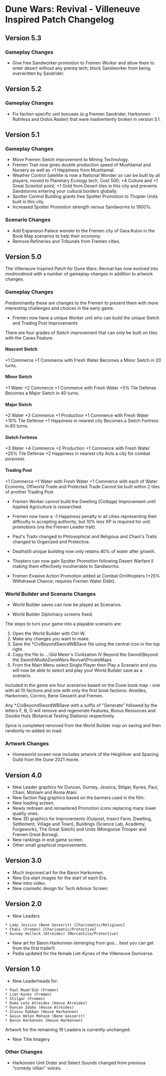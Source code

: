 # Dune Wars: Revival - Villeneuve Inspired Patch Changelog

## Version 5.3

### Gameplay Changes

* Give free Sandworker promotion to Fremen Worker and allow them to enter desert without any prereq tech; block Sandworker from being overwritten by Sandrider.

## Version 5.2

### Gameplay Changes

* Fix faction specific unit bonuses (e.g Fremen Sandrider, Harkonnen Ruthless and Ordos Raider) that were inadvertently broken in version 5.1.

## Version 5.1

### Gameplay Changes

* Move Fremen Sietch improvement to Mining Technology.
* Fremen Trait now gives double production speed of Mushtamal and Nursery as well as +1 Happiness from Mushtamal.
* Weather Control Satellite is now a National Wonder so can be built by all players; moved to Planetary Ecology tech; Cost 500; +4 Culture and +1 Great Scientist point; +1 Gold from Desert tiles in this city and prevents Sandstorms entering your cultural borders globally.
* Spotter Control Building grants free Spotter Promotion to Thopter Units built in this city.
* Increased Spotter Promotion strength versus Sandworms to 1900%.

### Scenario Changes

* Add Expansion Palace wonder to the Fremen city of Gara Kulon in the Book Map scenarios to help their economy.
* Remove Refineries and Tribunals from Fremen cities.

## Version 5.0

The Villeneuve Inspired Patch for Dune Wars: Revival has now evolved into modmodmod with a number of gameplay changes in addition to artwork changes.

### Gameplay Changes

Predominantly these are changes to the Fremen to present them with more interesting challenges and choices in the early game.

* Fremen now have a unique Worker unit who can build the unique Sietch and Trading Post Improvements

There are four grades of Sietch improvement that can only be built on tiles with the Caves Feature:

#### Nascent Sietch
+1 Commerce
+1 Commerce with Fresh Water
Becomes a Minor Sietch in 20 turns.

#### Minor Sietch
+1 Water
+2 Commerce
+1 Commerce with Fresh Water
+5% Tile Defense
Becomes a Major Sietch in 40 turns.

#### Major Sietch
+2 Water
+3 Commerce
+1 Production
+1 Commerce with Fresh Water
+10% Tile Defense
+1 Happiness in nearest city
Becomes a Sietch Fortress in 80 turns.

#### Sietch Fortress
+3 Water
+4 Commerce
+2 Production
+1 Commerce with Fresh Water
+25% Tile Defense
+2 Happiness in nearest city
Acts a city for combat purposes

#### Trading Post
+1 Commerce
+1 Water with Fresh Water
+1 Commerce with each of Water Economy, Offworld Trade and Protected Trade
Cannot be built within 2 tiles of another Trading Post


* Fremen Worker cannot build the Dwelling (Cottage) Improvement until Applied Agriculture is researched.

* Fremen now have a -1 Happiness penalty in all cities representing their difficulty in accepting authority, but 10% less XP is required for unit promotions (via the Fremen Leader trait).

* Paul's Traits changed to Philosophical and Religious and Chani's Traits changed to Organized and Protective.

* Deathstill unique building now only retains 40% of water after growth.

* Thopters can now gain Spotter Promotion following Desert Warfare II making them effectively invulnerable to Sandworms.

* Fremen Evasive Action Promotion added at Combat Ornithopters (+25% Withdrawal Chance; requires Fremen Water Debt).

### World Builder and Scenario Changes

* World Builder saves can now be played as Scenarios.

* World Builder Diplomacy screens fixed.

The steps to turn your game into a playable scenario are:
1. Open the World Builder with Ctrl-W.
2. Make any changes you want to make.
3. Save the *.CivBeyondSwordWBSave file using the central icon in the top right.
4. Copy the file to ...\Sid Meier's Civilization IV Beyond the Sword\Beyond the Sword\Mods\DuneWars Revival\PrivateMaps
5. From the Main Menu select Single Player then Play a Scenario and you will now be able to select and play your World Builder save as a scenario.

Included in the game are four scenarios based on the Dune book map - one with all 10 factions and one with only the first book factions: Atreides, Harkonnen, Corrino, Bene Gesserit and Fremen.

Any *.CivBeyondSwordWBSave with a suffix of "Generate" followed by the letters F, B, G will remove and regenerate Features, Bonus Resources and Goodie Huts (Botanical Testing Stations) respectively.

Spice is completed removed from the World Builder map on saving and then randomly re-added on load.

### Artwork Changes

* Homeworld screen now includes artwork of the Heighliner and Spacing Guild from the Dune 2021 movie.

## Version 4.0

* New Leader graphics for Duncan, Gurney, Jessica, Stilgar, Kynes, Paul, Chani, Mohiam and Roma Atani.
* New faction flag graphics based on the banners used in the film.
* New loading screen.
* Newly redrawn and remastered Promotion icons replacing many lower quality ones.
* New 3D graphics for Improvements (Outpost, Insect Farm, Dwelling, Settlement, Village and Town), Buildings (Science Lab, Academy, Forgeworks, The Great Sietch) and Units (Mongoose Trooper and Fremen Great Burseg).
* New rankings in end game screen.
* Other small graphical improvements.

## Version 3.0

* Much improved art for the Baron Harkonnen.
* New Era start images for the start of each Era.
* New intro video.
* New cosmetic design for Tech Advisor Screen.

## Version 2.0

* New Leaders
```
* Lady Jessica (Bene Gesserit) [Charismatic/Religious]
* Chani (Fremen) [Charismatic/Protective]
* Gurney Halleck (Atreides) [Mercantile/Protective]
```
* New art for Baron Harkonnen (emerging from goo... best you can get from the first trailer!)
* Pedia updated for the female Liet-Kynes of the Villeneuve Duniverse.

## Version 1.0

* New Leaderheads for:
```
* Paul Muad'Dib (Fremen)
* Liet-Kynes (Fremen)
* Stilgar (Fremen)
* Duke Leto Atreides (House Atreides)
* Duncan Idaho (House Atreides)
* Glossu Rabban (House Harkonnen)
* Gaius Helen Mohaim (Bene Gesserit)
* Baron Harkonnen (House Harkonnen)
```
Artwork for the remaining 19 Leaders is currently unchanged.

* New Title Imagery

### Other Changes
* Harkonnen Unit Order and Select Sounds changed from previous "comedy villian" voices.
